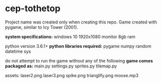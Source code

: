 # cep-tothetop
Project name was created only when creating this repo.
Game created with pygame, similar to Icy Tower (2001).

__system specifications:__
windows 10
1920x1080 monitor
8gb ram

python version 3.6.1+
__python libraries required:__
pygame
numpy
random
datetime
sys

do not attempt to run the game without any of the following
__game comes packaged as:__
main.py
settings.py
sprites.py
tilemap.py

assets:
laser2.png
laser3.png
spike.png
trianglify.png
moose.mp3
